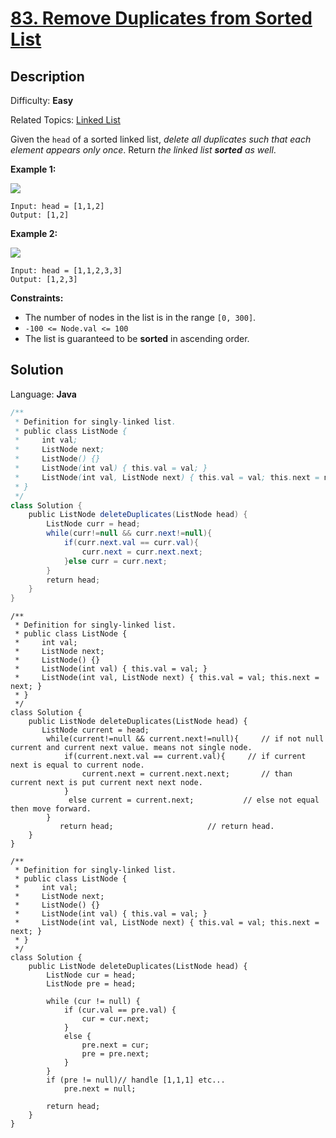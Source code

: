 # [83\. Remove Duplicates from Sorted List](https://leetcode.com/problems/remove-duplicates-from-sorted-list/)

## Description

Difficulty: **Easy**  

Related Topics: [Linked List](https://leetcode.com/tag/linked-list/)


Given the `head` of a sorted linked list, _delete all duplicates such that each element appears only once_. Return _the linked list **sorted** as well_.

**Example 1:**

![](https://assets.leetcode.com/uploads/2021/01/04/list1.jpg)

```
Input: head = [1,1,2]
Output: [1,2]
```

**Example 2:**

![](https://assets.leetcode.com/uploads/2021/01/04/list2.jpg)

```
Input: head = [1,1,2,3,3]
Output: [1,2,3]
```

**Constraints:**

*   The number of nodes in the list is in the range `[0, 300]`.
*   `-100 <= Node.val <= 100`
*   The list is guaranteed to be **sorted** in ascending order.


## Solution

Language: **Java**

```java
/**
 * Definition for singly-linked list.
 * public class ListNode {
 *     int val;
 *     ListNode next;
 *     ListNode() {}
 *     ListNode(int val) { this.val = val; }
 *     ListNode(int val, ListNode next) { this.val = val; this.next = next; }
 * }
 */
class Solution {
    public ListNode deleteDuplicates(ListNode head) {
        ListNode curr = head;
        while(curr!=null && curr.next!=null){
            if(curr.next.val == curr.val){
                curr.next = curr.next.next;
            }else curr = curr.next;
        }
        return head;
    }
}
```


```
/**
 * Definition for singly-linked list.
 * public class ListNode {
 *     int val;
 *     ListNode next;
 *     ListNode() {}
 *     ListNode(int val) { this.val = val; }
 *     ListNode(int val, ListNode next) { this.val = val; this.next = next; }
 * }
 */
class Solution {
    public ListNode deleteDuplicates(ListNode head) {
       ListNode current = head;
        while(current!=null && current.next!=null){     // if not null current and current next value. means not single node.
            if(current.next.val == current.val){     // if current next is equal to current node.
                current.next = current.next.next;       // than current next is put current next next node.
            }
             else current = current.next;           // else not equal then move forward.
        }
           return head;                     // return head.
    }
}
```



```
/**
 * Definition for singly-linked list.
 * public class ListNode {
 *     int val;
 *     ListNode next;
 *     ListNode() {}
 *     ListNode(int val) { this.val = val; }
 *     ListNode(int val, ListNode next) { this.val = val; this.next = next; }
 * }
 */
class Solution {
    public ListNode deleteDuplicates(ListNode head) {
        ListNode cur = head;
        ListNode pre = head;
        
        while (cur != null) {
            if (cur.val == pre.val) {
                cur = cur.next;
            }
            else {
                pre.next = cur;
                pre = pre.next;
            }
        }
        if (pre != null)// handle [1,1,1] etc...
            pre.next = null;
        
        return head;
    }
}
```


